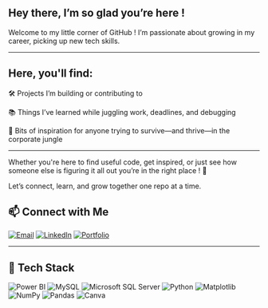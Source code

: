 ## Hey there, I’m so glad you’re here !


Welcome to my little corner of GitHub !
I’m passionate about growing in my career, picking up new tech skills.

----------------------------------------------------------------------------- 


## Here, you'll find:

🛠️ Projects I’m building or contributing to

📚 Things I’ve learned while juggling work, deadlines, and debugging

🌱 Bits of inspiration for anyone trying to survive—and thrive—in the corporate jungle

----------------------------------------------------------------------------------

Whether you're here to find useful code, get inspired, or just see how someone else is figuring it all out you’re in the right place ! 🫶

Let’s connect, learn, and grow together one repo at a time.


## 📫 Connect with Me

[![Email](https://img.shields.io/badge/Gmail-D14836?style=flat&logo=gmail&logoColor=white)](neelesh.data.1@gmail.com)
[![LinkedIn](https://img.shields.io/badge/LinkedIn-0077B5?style=flat&logo=linkedin&logoColor=white)](https://www.linkedin.com/in/neelesh-data/)
[![Portfolio](https://img.shields.io/badge/Portfolio-000000?style=flat&logo=google-chrome&logoColor=white)](https://codebasics.io/portfolio/Neelesh-Chaturvedi)

---

## 🧠 Tech Stack

![Power BI](https://img.shields.io/badge/-Power%20BI-F2C811?logo=power-bi&logoColor=black)
![MySQL](https://img.shields.io/badge/-MySQL-4479A1?logo=mysql&logoColor=white)
![Microsoft SQL Server](https://img.shields.io/badge/-SQL%20Server-CC2927?logo=microsoft-sql-server&logoColor=white)
![Python](https://img.shields.io/badge/-Python-3776AB?logo=python&logoColor=white)
![Matplotlib](https://img.shields.io/badge/-Matplotlib-11557C?logo=matplotlib&logoColor=white)
![NumPy](https://img.shields.io/badge/-NumPy-013243?logo=numpy&logoColor=white)
![Pandas](https://img.shields.io/badge/-Pandas-150458?logo=pandas&logoColor=white)
![Canva](https://img.shields.io/badge/-Canva-00C4CC?logo=canva&logoColor=white)


      

